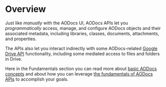 # Overview

Just like _manually_ with the AODocs UI, AODocs APIs let you _programmatically_ access, manage, and configure AODocs objects and their associated metadata, including libraries, classes, documents, attachments, and properties.

The APIs also let you interact indirectly with some AODocs-related [Google Drive API](https://developers.google.com/drive/api/v3/about-sdk) functionality, including some mediated access to files and folders in Drive.

Here in the Fundamentals section you can read more about [basic AODocs concepts](/docs/aodocs-staging.altirnao.com/1/c/Fundamentals/Basic%20of%20AODocs) and about how you can leverage [the fundamentals of AODocs APIs](/docs/aodocs-staging.altirnao.com/1/c/Fundamentals/Basic%20of%20AODocs%20APIs) to accomplish your goals.
